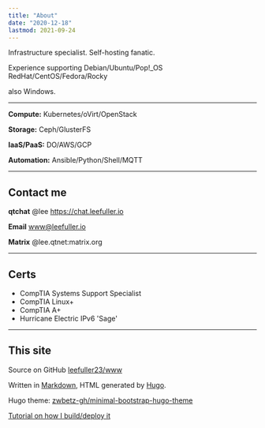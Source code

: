 ```yaml
---
title: "About"
date: "2020-12-18"
lastmod: 2021-09-24
---
```

Infrastructure specialist. Self-hosting fanatic.

Experience supporting Debian/Ubuntu/Pop!_OS RedHat/CentOS/Fedora/Rocky

also Windows.

---
**Compute:** Kubernetes/oVirt/OpenStack

**Storage:** Ceph/GlusterFS

**IaaS/PaaS:** DO/AWS/GCP

**Automation:** Ansible/Python/Shell/MQTT

---

## Contact me

**qtchat** @lee https://chat.leefuller.io

**Email** [www@leefuller.io](mailto:site@leefuller.io)

**Matrix** @lee.qtnet:matrix.org

---

## Certs

- CompTIA Systems Support Specialist
- CompTIA Linux+
- CompTIA A+
- Hurricane Electric IPv6 'Sage'

---

## This site

Source on GitHub [leefuller23/www](https://github.com/leefuller23/www)

Written in [Markdown](https://www.markdownguide.org/), HTML generated by [Hugo](https://github.com/gohugoio/hugo).

Hugo theme: [zwbetz-gh/minimal-bootstrap-hugo-theme](https://github.com/zwbetz-gh/minimal-bootstrap-hugo-theme)

[Tutorial on how I build/deploy it](https://leefuller.io/build-site-with-cloudflare-pages/)